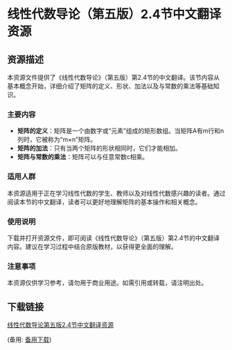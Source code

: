 # 线性代数导论（第五版）2.4节中文翻译资源

## 资源描述

本资源文件提供了《线性代数导论》（第五版）第2.4节的中文翻译。该节内容从基本概念开始，详细介绍了矩阵的定义、形状、加法以及与常数的乘法等基础知识。

### 主要内容

- **矩阵的定义**：矩阵是一个由数字或“元素”组成的矩形数组。当矩阵A有m行和n列时，它被称为“m×n”矩阵。
- **矩阵的加法**：只有当两个矩阵的形状相同时，它们才能相加。
- **矩阵与常数的乘法**：矩阵可以与任意常数c相乘。

### 适用人群

本资源适用于正在学习线性代数的学生、教师以及对线性代数感兴趣的读者。通过阅读本节的中文翻译，读者可以更好地理解矩阵的基本操作和相关概念。

### 使用说明

下载并打开资源文件，即可阅读《线性代数导论》（第五版）第2.4节的中文翻译内容。建议在学习过程中结合原版教材，以获得更全面的理解。

### 注意事项

本资源仅供学习参考，请勿用于商业用途。如需引用或转载，请注明出处。

## 下载链接
[线性代数导论第五版2.4节中文翻译资源](https://pan.quark.cn/s/99419ff9e875) 

(备用: [备用下载](https://pan.baidu.com/s/1nkRuMqvrbkz7QMWcskqVYA?pwd=1234))
